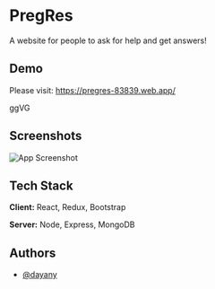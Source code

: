 
# PregRes

A website for people to ask for help and get answers!



## Demo

Please visit: https://pregres-83839.web.app/

  ggVG
## Screenshots

![App Screenshot](https://i.postimg.cc/9Xn8HxQP/Screenshot-from-2021-06-15-11-55-14.png)

  
## Tech Stack

**Client:** React, Redux, Bootstrap

**Server:** Node, Express, MongoDB

  
## Authors

- [@dayany](https://www.github.com/dayany)

  